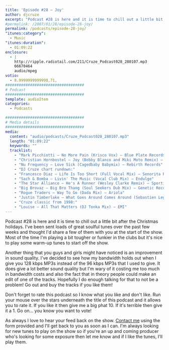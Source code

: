```yaml
---
title: 'Episode #28 – Joy'
author: djcruze
excerpt: "Podcast #28 is here and it is time to chill out a little bit after the Christmas holidays. I've been sent loads of great soulful tunes over the past few weeks and thought I'd share a few of them with you at the start of the show. Most of the time I'm playing a bit tougher or funkier in the clubs but it's nice to play some warm-up tunes to start off the show."
#permalink: /2007/01/28/episode-28-joy/
permalink: /podcasts/episode-28-joy/
"itunes:category":
  - Music
"itunes:duration":
  - 01:09:22
enclosure:
  - |
    http://ripple.radiotail.com/211/Cruze_Podcast028_280107.mp3
    66670464
    audio/mpeg
votio:
  - 8.9999999999998,71,
###################################
# Podcast
###################################
template: audioItem
categories:
  - Podcasts

###################################
# Media details
###################################
media:
  content: "audio/podcasts/Cruze_Podcast028_280107.mp3"
  length: "01:09:22"
  keywords: ""
  tracklist:
    - "Mark Picchiotti – No More Pain (Krisco Vox) – Blue Plate Records"
    - "Christian Hornbostel – Joy (Bobby Blanco and Miki Moto Remix) – Housepacific Recordings"
    - "Nu Frequency – Love Sick (Cagedbaby Babymix) – Rebirth Records"
    - "DJ Cruze chart rundown:"
    - "Francesco Diaz – Life Is Too Short (Full Vocal Mix) – Senorita Records"
    - "Sach & Bomba – Livin' The Music (Vocal Club Mix) – Endulge"
    - "The Star Alliance – He's A Runner (Wesley Clarke Remix) – Sporting RiffRaff Records"
    - "Big Brovaz – Big Bro Thang (Soul Seekers Dub Mix) – Genetic Records"
    - "Rogue Traders – Way To Go (Dada Mix) – Ariola"
    - "Justin Timberlake – What Goes Around Comes Around (Sebastien Leger Remix)"
    - "Cruze classic from 1998:"
    - "Louise – All That Matters (DJ Tonka Mix) – EMI"
---
```


Podcast #28 is here and it is time to chill out a little bit after the Christmas holidays. I've been sent loads of great soulful tunes over the past few weeks and thought I'd share a few of them with you at the start of the show. Most of the time I'm playing a bit tougher or funkier in the clubs but it's nice to play some warm-up tunes to start off the show.

Another thing that you guys and girls might have noticed is an improvement in sound quality. I've decided to see how my bandwidth holds out when I give you 128 kbps MP3s instead of the 96 kbps MP3s that I used to give. It does give a lot better sound quality but I'm wary of it costing me too much in bandwidth costs and also the fact that in theory people could make an edit of one of the tracks. Hopefully I do enough talking for that to not be a problem! Go out and buy the tracks if you like them!

Don't forget to rate this podcast so I know what you like and don't like. Run your mouse over the stars underneath the title of this podcast and it allows you to rate it. If you like it then give me a big phat 10. If it's terrible then give it a 1. Go on... you know you want to vote!

As always I love to hear your feed back on the show. [Contact me][1] using the form provided and I'll get back to you as soon as I can. I'm always looking for new tunes to play on the show so if you're an up and coming producer who's looking for some exposure then let me know and if I like the tunes, I'll play them.

 [1]: http://www.djcruze.co.uk/cms/contact/